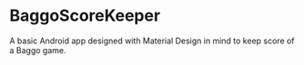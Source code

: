 # BaggoScoreKeeper
A basic Android app designed with Material Design in mind to keep score of a Baggo game.
